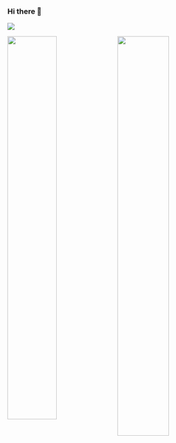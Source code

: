 ### Hi there 👋

<!--
**Harbir66/Harbir66** is a ✨ _special_ ✨ repository because its `README.md` (this file) appears on your GitHub profile.

Here are some ideas to get you started:

- 🔭 I’m currently working on ...
- 🌱 I’m currently learning ...
- 👯 I’m looking to collaborate on ...
- 🤔 I’m looking for help with ...
- 💬 Ask me about ...
- 📫 How to reach me: ...
- 😄 Pronouns: ...
- ⚡ Fun fact: ...
-->
<p>
<img align="centre" src="https://github-readme-streak-stats.herokuapp.com?user=Harbir66&theme=tokyonight&hide_border=true&date_format=M%20j%5B%2C%20Y%5D&fire=DD802B" />
</p>
<p>
<img align="left" width="47%" src="https://github-readme-stats.vercel.app/api/top-langs/?username=Harbir66&layout=compact&theme=tokyonight&bg_color=70,141E30,243B55&hide_border=true" />
</p>
<p>&nbsp;
<img align="centre" width="48%" src="https://github-readme-stats.vercel.app/api?username=Harbir66&count_private=true&show_icons=true&theme=tokyonight&bg_color=50,141E30,243B55&hide_border=true" >
</p>

